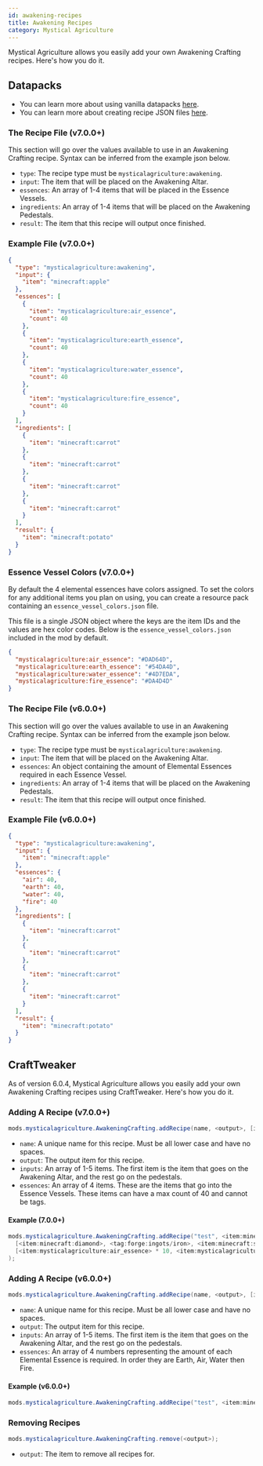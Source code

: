 ```yaml
---
id: awakening-recipes
title: Awakening Recipes
category: Mystical Agriculture
---
```


Mystical Agriculture allows you easily add your own Awakening Crafting recipes. Here's how you do it.

## Datapacks

<alert title="Prerequisites">
  <ul>
    <li>
      You can learn more about using vanilla datapacks <a href="https://minecraft.gamepedia.com/Data_pack">here</a>.
    </li>
    <li>
      You can learn more about creating recipe JSON files <a href="https://minecraft.gamepedia.com/Recipe">here</a>.
    </li>
  </ul>
</alert>

### The Recipe File (v7.0.0+)
This section will go over the values available to use in an Awakening Crafting recipe. Syntax can be inferred from the example json below.
- `type`: The recipe type must be `mysticalagriculture:awakening`.
- `input`: The item that will be placed on the Awakening Altar.
- `essences`: An array of 1-4 items that will be placed in the Essence Vessels. 
- `ingredients`: An array of 1-4 items that will be placed on the Awakening Pedestals.
- `result`: The item that this recipe will output once finished.

### Example File (v7.0.0+)
```json
{
  "type": "mysticalagriculture:awakening",
  "input": {
    "item": "minecraft:apple"
  },
  "essences": [
    {
      "item": "mysticalagriculture:air_essence",
      "count": 40
    },
    {
      "item": "mysticalagriculture:earth_essence",
      "count": 40
    },
    {
      "item": "mysticalagriculture:water_essence",
      "count": 40
    },
    {
      "item": "mysticalagriculture:fire_essence",
      "count": 40
    }
  ],
  "ingredients": [
    {
      "item": "minecraft:carrot"
    },
    {
      "item": "minecraft:carrot"
    },
    {
      "item": "minecraft:carrot"
    },
    {
      "item": "minecraft:carrot"
    }
  ],
  "result": {
    "item": "minecraft:potato"
  }
}
```

### Essence Vessel Colors (v7.0.0+)
By default the 4 elemental essences have colors assigned. To set the colors for any additional items you plan on using, you can create a resource pack containing an `essence_vessel_colors.json` file.

This file is a single JSON object where the keys are the item IDs and the values are hex color codes. Below is the `essence_vessel_colors.json` included in the mod by default.
```json
{
  "mysticalagriculture:air_essence": "#DAD64D",
  "mysticalagriculture:earth_essence": "#54DA4D",
  "mysticalagriculture:water_essence": "#4D7EDA",
  "mysticalagriculture:fire_essence": "#DA4D4D"
}
```

### The Recipe File (v6.0.0+)
This section will go over the values available to use in an Awakening Crafting recipe. Syntax can be inferred from the example json below.
- `type`: The recipe type must be `mysticalagriculture:awakening`.
- `input`: The item that will be placed on the Awakening Altar.
- `essences`: An object containing the amount of Elemental Essences required in each Essence Vessel.
- `ingredients`: An array of 1-4 items that will be placed on the Awakening Pedestals.
- `result`: The item that this recipe will output once finished.

### Example File (v6.0.0+)
```json
{
  "type": "mysticalagriculture:awakening",
  "input": {
    "item": "minecraft:apple"
  },
  "essences": {
    "air": 40,
    "earth": 40,
    "water": 40,
    "fire": 40
  },
  "ingredients": [
    {
      "item": "minecraft:carrot"
    },
    {
      "item": "minecraft:carrot"
    },
    {
      "item": "minecraft:carrot"
    },
    {
      "item": "minecraft:carrot"
    }
  ],
  "result": {
    "item": "minecraft:potato"
  }
}
```

## CraftTweaker
As of version 6.0.4, Mystical Agriculture allows you easily add your own Awakening Crafting recipes using CraftTweaker. Here's how you do it.

### Adding A Recipe (v7.0.0+)
```java
mods.mysticalagriculture.AwakeningCrafting.addRecipe(name, <output>, [inputs], [essences]);
```

- `name`: A unique name for this recipe. Must be all lower case and have no spaces.
- `output`: The output item for this recipe.
- `inputs`: An array of 1-5 items. The first item is the item that goes on the Awakening Altar, and the rest go on the pedestals.
- `essences`: An array of 4 items. These are the items that go into the Essence Vessels. These items can have a max count of 40 and cannot be tags.

#### Example (7.0.0+)
```java
mods.mysticalagriculture.AwakeningCrafting.addRecipe("test", <item:minecraft:stick> * 10,
  [<item:minecraft:diamond>, <tag:forge:ingots/iron>, <item:minecraft:stick>],
  [<item:mysticalagriculture:air_essence> * 10, <item:mysticalagriculture:earth_essence> * 20, <item:mysticalagriculture:water_essence> * 30, <item:mysticalagriculture:fire_essence> * 40]
);
```

### Adding A Recipe (v6.0.0+)
```java
mods.mysticalagriculture.AwakeningCrafting.addRecipe(name, <output>, [inputs], [essences]);
```

- `name`: A unique name for this recipe. Must be all lower case and have no spaces.
- `output`: The output item for this recipe.
- `inputs`: An array of 1-5 items. The first item is the item that goes on the Awakening Altar, and the rest go on the pedestals.
- `essences`: An array of 4 numbers representing the amount of each Elemental Essence is required. In order they are Earth, Air, Water then Fire.

#### Example (v6.0.0+)
```java
mods.mysticalagriculture.AwakeningCrafting.addRecipe("test", <item:minecraft:stick> * 10, [<item:minecraft:diamond>, <tag:forge:ingots/iron>, <item:minecraft:stick>], [10, 20, 30, 40]);
```

### Removing Recipes
```java
mods.mysticalagriculture.AwakeningCrafting.remove(<output>);
```

- `output`: The item to remove all recipes for.
